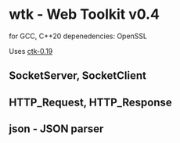 # wtk - Web Toolkit v0.4

for GCC, C++20
depenedencies: OpenSSL

Uses [ctk-0.19](https://github.com/jgraj/ctk)

## SocketServer, SocketClient
## HTTP_Request, HTTP_Response
## json - JSON parser
